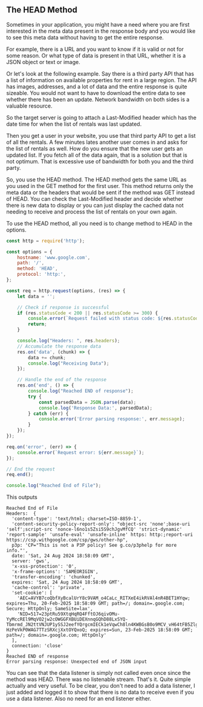 ## The HEAD Method

Sometimes in your application, you might have a need where you are first interested in the meta data 
present in the response body and you would like to see this meta data without having to get the entire 
response. 

For example, there is a URL and you want to know if it is valid or not for some reason. Or what type of 
data is present in that URL, whether it is a JSON object or text or image. 

Or let's look at the following example. Say there is a third party API that has a list of information on 
available properties for rent in a large region. The API has images, addresses, and a lot of data and the 
entire response is quite sizeable. You would not want to have to download the entire data to see whether 
there has been an update. Network bandwidth on both sides is a valuable resource. 

So the target server is going to attach a Last-Modified header which has the date time for when the list of 
rentals was last updated. 

Then you get a user in your website, you use that third party API to get a list of all the rentals. A few minutes 
lates another user comes in and asks for the list of rentals as well. How do you ensure that the new user
gets an updated list. If you fetch all of the data again, that is a solution but that is not optimum. 
That is excessive use of bandwidth for both you and the third party. 

So, you use the HEAD method. The HEAD method gets the same URL as you used in the GET method for the first 
user. This method returns only the meta data or the headers that would be sent if the method was GET instead 
of HEAD. You can check the Last-Modified header and decide whether there is new data to display or you 
can just display the cached data not needing to receive and process the list of rentals on your own again. 

To use the HEAD method, all you need is to change method to HEAD in the options. 

```javascript
const http = require('http');

const options = {
    hostname: 'www.google.com',
    path: '/',
    method: 'HEAD',
    protocol: 'http:',
};

const req = http.request(options, (res) => {
    let data = '';

    // Check if response is successful
    if (res.statusCode < 200 || res.statusCode >= 300) {
        console.error(`Request failed with status code: ${res.statusCode}`);
        return;
    }

    console.log("Headers: ", res.headers);
    // Accumulate the response data
    res.on('data', (chunk) => {
        data += chunk;
        console.log("Receiving Data");
    });

    // Handle the end of the response
    res.on('end', () => {
        console.log("Reached END of response");
        try {
            const parsedData = JSON.parse(data);
            console.log('Response Data:', parsedData);
        } catch (err) {
            console.error('Error parsing response:', err.message);
        }
    });
});

req.on('error', (err) => {
    console.error(`Request error: ${err.message}`);
});

// End the request
req.end();

console.log("Reached End of File");
```

This outputs 
```text
Reached End of File
Headers:  {
  'content-type': 'text/html; charset=ISO-8859-1',
  'content-security-policy-report-only': "object-src 'none';base-uri 'self';script-src 'nonce-l6no1s5Zsi5S9chJgvMfCQ' 'strict-dynamic' 'report-sample' 'unsafe-eval' 'unsafe-inline' https: http:;report-uri https://csp.withgoogle.com/csp/gws/other-hp",
  p3p: 'CP="This is not a P3P policy! See g.co/p3phelp for more info."',
  date: 'Sat, 24 Aug 2024 18:58:09 GMT',
  server: 'gws',
  'x-xss-protection': '0',
  'x-frame-options': 'SAMEORIGIN',
  'transfer-encoding': 'chunked',
  expires: 'Sat, 24 Aug 2024 18:58:09 GMT',
  'cache-control': 'private',
  'set-cookie': [
    'AEC=AVYB7coQbfXyBcalUrY8c9VAM_o4CaLc_RITXeE4ikRVAl4nR4BET1HYqw; expires=Thu, 20-Feb-2025 18:58:09 GMT; path=/; domain=.google.com; Secure; HttpOnly; SameSite=lax',
    'NID=517=23ptRu59XtqHqRQ4FftOJ6qivOMu-YyMccREl9MqVO2jw2cOWGGFXBUiDEXnnqGQhD88LxSYQ-Tbmrmd_JN2ttVNJUP1ySSJ2eefYQrgcmIECk1eVqwCh8ln4KWBGsB0o9MCV_vH64tFB5ZlgZpCAImI-HzPeVkP0WAG7TTzSRXcjXxtOYQxoQ; expires=Sun, 23-Feb-2025 18:58:09 GMT; path=/; domain=.google.com; HttpOnly'
  ],
  connection: 'close'
}
Reached END of response
Error parsing response: Unexpected end of JSON input
```

You can see that the data listener is simply not called even once since the method was HEAD. There was no 
listenable stream. That's it. Quite simple actually and very useful. To be clear, you don't need to add a data listener, 
I just added and logged it to show that there is no data to receive even if you use a data listener. Also no
need for an end listener either. 
